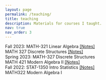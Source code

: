 ```yaml
---
layout: page
permalink: /teaching/
title: teaching
description: Materials for courses I taught. 
nav: true
nav_order: 3
---
```


Fall 2023:   MATH-321 Linear Algebra <a href="../assets/pdf/ma1.pdf">[Notes]</a> <br />
             MATH 327 Discrete Structures <a href="../assets/pdf/ds.pdf">[Notes]</a> <br />
Spring 2023: MATH-327 Discrete Structures <br /> 
             MATH 421 Modern Algebra II <a href="../assets/pdf/ma2.pdf">[Notes]</a><br />
Fall 2022:   STAT-1350 Intro Statistics <a href="../assets/pdf/is.pdf">[Notes]</a> <br /> 
             MATH322 Modern Algebra I
